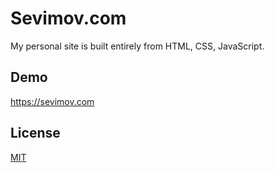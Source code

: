 
# Sevimov.com

My personal site is built entirely from HTML, CSS, JavaScript.


## Demo

https://sevimov.com


## License

[MIT](https://choosealicense.com/licenses/mit/)

